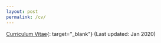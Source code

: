```yaml
---
layout: post
permalink: /cv/
---
```


[Curriculum Vitae](/assets/CV_Jongeun.pdf){: target="_blank"} (Last updated: Jan 2020)
